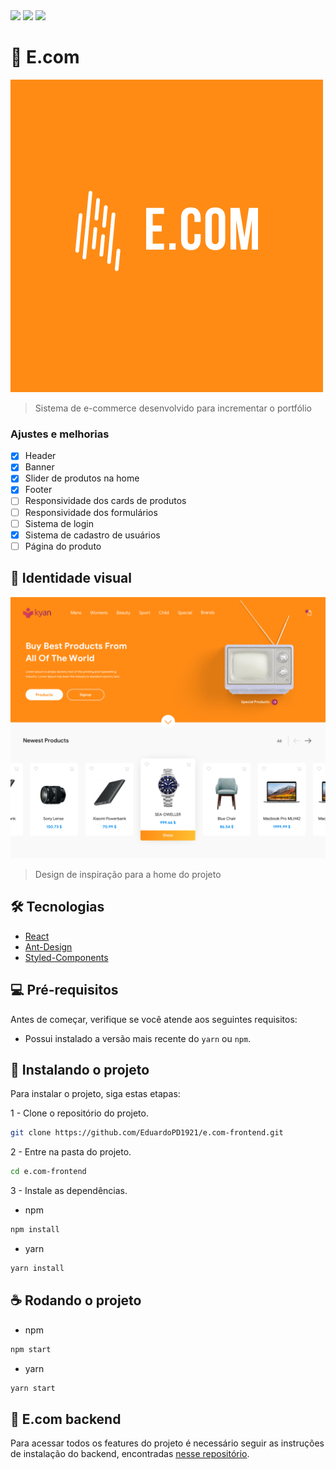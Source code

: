 <img src="https://img.shields.io/badge/GitHub-100000?style=for-the-badge&logo=github&logoColor=white" href="https://github.com/EduardoPD1921">
<img src="https://img.shields.io/badge/Twitter-1DA1F2?style=for-the-badge&logo=twitter&logoColor=white" href="https://twitter.com/duardoheleno">
<img src="https://img.shields.io/badge/Instagram-E4405F?style=for-the-badge&logo=instagram&logoColor=white" href="https://www.instagram.com/eduardo_gomes_heleno/">

# :convenience_store: E.com

<img src="./.github/assets/images/e.co.png">

> Sistema de e-commerce desenvolvido para incrementar o portfólio

### Ajustes e melhorias

- [x] Header
- [x] Banner
- [x] Slider de produtos na home
- [x] Footer
- [ ] Responsividade dos cards de produtos
- [ ] Responsividade dos formulários
- [ ] Sistema de login
- [x] Sistema de cadastro de usuários
- [ ] Página do produto

## :large_orange_diamond: Identidade visual
<img src="./.github/assets/images/preview.png">

> Design de inspiração para a home do projeto

## :hammer_and_wrench: Tecnologias

- [React](https://pt-br.reactjs.org/)
- [Ant-Design](https://ant.design/)
- [Styled-Components](https://styled-components.com/)

## :computer: Pré-requisitos

Antes de começar, verifique se você atende aos seguintes requisitos:
- Possui instalado a versão mais recente do `yarn` ou `npm`.

## :rocket: Instalando o projeto

Para instalar o projeto, siga estas etapas:

1 - Clone o repositório do projeto.
```sh
git clone https://github.com/EduardoPD1921/e.com-frontend.git
```
2 - Entre na pasta do projeto.
```sh
cd e.com-frontend
```
3 - Instale as dependências.
- npm
```sh
npm install
```
- yarn
```sh
yarn install
```

## :coffee: Rodando o projeto

- npm
```sh
npm start
```

- yarn
```sh
yarn start
```


## :floppy_disk: E.com backend

Para acessar todos os features do projeto é necessário seguir as instruções de instalação do backend, encontradas [nesse repositório](https://github.com/EduardoPD1921/e.com-backend).